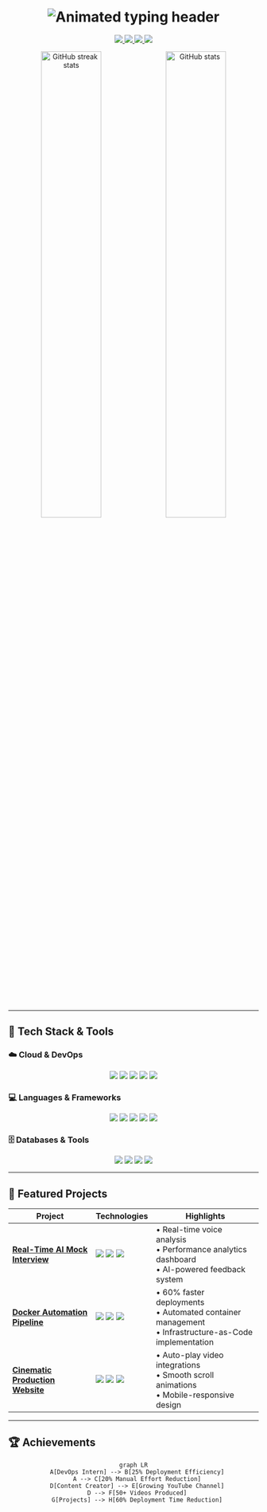<h1 align="center">
  <img src="https://readme-typing-svg.demolab.com?font=Fira+Code&size=30&duration=4000&pause=1000&color=22D3EE&center=true&vCenter=true&width=600&height=70&lines=Hi+%F0%9F%91%8B%2C+I'm+Nayan+Patil;Cloud+%E2%9A%A1%EF%B8%8F+DevOps+Engineer;Full-Stack+Developer;Stoic+Content+Creator" alt="Animated typing header" />
</h1>

<p align="center">
  <a href="mailto:nayanpatilofficial@gmail.com">
    <img src="https://img.shields.io/badge/Gmail-EA4335?style=for-the-badge&logo=gmail&logoColor=white" />
  </a>
  <a href="https://linkedin.com/in/YOUR_LINKEDIN">
    <img src="https://img.shields.io/badge/LinkedIn-0A66C2?style=for-the-badge&logo=linkedin&logoColor=white" />
  </a>
  <a href="https://leetcode.com/YOUR_LEETCODE">
    <img src="https://img.shields.io/badge/LeetCode-FFA116?style=for-the-badge&logo=leetcode&logoColor=black" />
  </a>
  <a href="https://youtube.com/YOUR_CHANNEL">
    <img src="https://img.shields.io/badge/YouTube-FF0000?style=for-the-badge&logo=youtube&logoColor=white" />
  </a>
</p>

<div align="center">
  <img src="https://github-readme-streak-stats.herokuapp.com/?user=YOUR_USERNAME&theme=react&border=7F3FBF&background=0D1117" alt="GitHub streak stats" width="49%" />
  <img src="https://github-readme-stats.vercel.app/api?username=YOUR_USERNAME&show_icons=true&theme=react&border_color=7F3FBF&bg_color=0D1117&title_color=22D3EE&icon_color=22D3EE" alt="GitHub stats" width="49%" />
</div>

---

## 🚀 Tech Stack & Tools

### ☁️ Cloud & DevOps
<div align="center">
  <img src="https://img.shields.io/badge/AWS-FF9900?logo=amazonaws&logoColor=white&style=for-the-badge" />
  <img src="https://img.shields.io/badge/Docker-2496ED?logo=docker&logoColor=white&style=for-the-badge" />
  <img src="https://img.shields.io/badge/Kubernetes-326CE5?logo=kubernetes&logoColor=white&style=for-the-badge" />
  <img src="https://img.shields.io/badge/Jenkins-D24939?logo=jenkins&logoColor=white&style=for-the-badge" />
  <img src="https://img.shields.io/badge/GitHub_Actions-2088FF?logo=githubactions&logoColor=white&style=for-the-badge" />
</div>

### 💻 Languages & Frameworks
<div align="center">
  <img src="https://img.shields.io/badge/Java-007396?logo=openjdk&logoColor=white&style=for-the-badge" />
  <img src="https://img.shields.io/badge/Python-3776AB?logo=python&logoColor=white&style=for-the-badge" />
  <img src="https://img.shields.io/badge/Next.js-000000?logo=nextdotjs&logoColor=white&style=for-the-badge" />
  <img src="https://img.shields.io/badge/React-61DAFB?logo=react&logoColor=black&style=for-the-badge" />
  <img src="https://img.shields.io/badge/Node.js-339933?logo=nodedotjs&logoColor=white&style=for-the-badge" />
</div>

### 🗄️ Databases & Tools
<div align="center">
  <img src="https://img.shields.io/badge/MongoDB-47A248?logo=mongodb&logoColor=white&style=for-the-badge" />
  <img src="https://img.shields.io/badge/MySQL-4479A1?logo=mysql&logoColor=white&style=for-the-badge" />
  <img src="https://img.shields.io/badge/Grafana-F46800?logo=grafana&logoColor=white&style=for-the-badge" />
  <img src="https://img.shields.io/badge/Prometheus-E6522C?logo=prometheus&logoColor=white&style=for-the-badge" />
</div>

---

## 🌟 Featured Projects

| Project | Technologies | Highlights |
|---------|--------------|------------|
| **[Real-Time AI Mock Interview](https://github.com/YOUR_USERNAME/project1)** | <img src="https://img.shields.io/badge/Next.js-black?style=flat&logo=nextdotjs" /> <img src="https://img.shields.io/badge/Tailwind-06B6D4?style=flat&logo=tailwindcss" /> <img src="https://img.shields.io/badge/Firebase-FFCA28?style=flat&logo=firebase" /> | • Real-time voice analysis<br>• Performance analytics dashboard<br>• AI-powered feedback system |
| **[Docker Automation Pipeline](https://github.com/YOUR_USERNAME/project2)** | <img src="https://img.shields.io/badge/Docker-2496ED?style=flat&logo=docker" /> <img src="https://img.shields.io/badge/Jenkins-D24939?style=flat&logo=jenkins" /> <img src="https://img.shields.io/badge/AWS-FF9900?style=flat&logo=amazonaws" /> | • 60% faster deployments<br>• Automated container management<br>• Infrastructure-as-Code implementation |
| **[Cinematic Production Website](https://github.com/YOUR_USERNAME/project3)** | <img src="https://img.shields.io/badge/Next.js-black?style=flat&logo=nextdotjs" /> <img src="https://img.shields.io/badge/Framer_Motion-0055FF?style=flat&logo=framer" /> <img src="https://img.shields.io/badge/Vercel-000000?style=flat&logo=vercel" /> | • Auto-play video integrations<br>• Smooth scroll animations<br>• Mobile-responsive design |

---

## 🏆 Achievements

<div align="center">
  
  ```mermaid
  graph LR
    A[DevOps Intern] --> B[25% Deployment Efficiency]
    A --> C[20% Manual Effort Reduction]
    D[Content Creator] --> E[Growing YouTube Channel]
    D --> F[50+ Videos Produced]
    G[Projects] --> H[60% Deployment Time Reduction]
